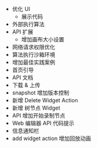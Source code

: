 - 优化 UI
  - 展示代码
- 外部执行算法
- API 扩展
  - 增加画布大小设置
- 网络请求权限优化
- 算法执行沙箱环境
- 增加最佳实践案例
- 首页引导
- API 文档
- 下载 & 上传
- snapshot 增加版本控制
- 新增 Delete Widget Action
- 新增 树节点 Widget 
- API 增加开始录制节点
- Web 编辑器 API 代码提示
- 信息通知栏
- add widget action 增加回放动画